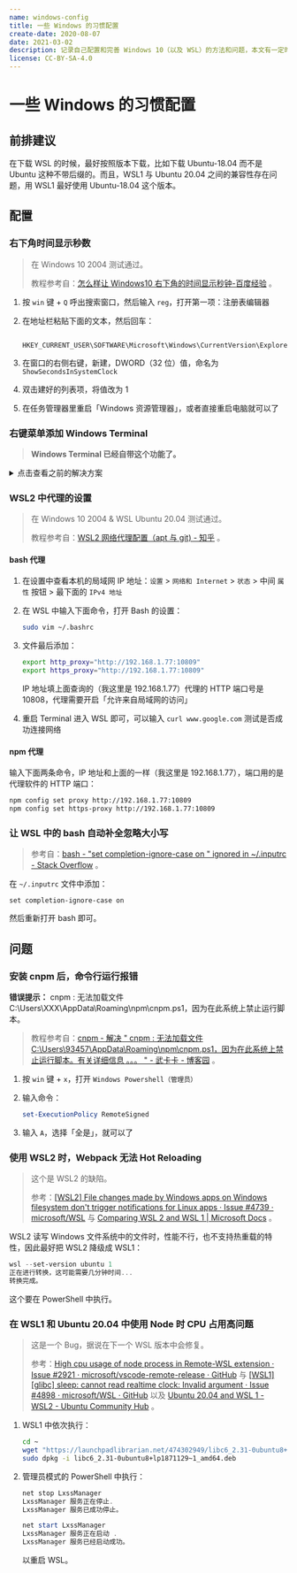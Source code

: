 ```yaml
---
name: windows-config
title: 一些 Windows 的习惯配置
create-date: 2020-08-07
date: 2021-03-02
description: 记录自己配置和完善 Windows 10（以及 WSL）的方法和问题，本文有一定时效性，部分解决方案可能会随系统更新而失效。
license: CC-BY-SA-4.0
---
```


# 一些 Windows 的习惯配置

## 前排建议

在下载 WSL 的时候，最好按照版本下载，比如下载 Ubuntu-18.04 而不是 Ubuntu 这种不带后缀的。而且，WSL1 与 Ubuntu 20.04 之间的兼容性存在问题，用 WSL1 最好使用 Ubuntu-18.04 这个版本。

## 配置

### 右下角时间显示秒数

> 在 Windows 10 2004 测试通过。
>
> 教程参考自：[怎么样让 Windows10 右下角的时间显示秒钟-百度经验](https://jingyan.baidu.com/article/4ae03de3e3c3d03eff9e6be7.html) 。

1. 按 `win` 键 + `Q` 呼出搜索窗口，然后输入 `reg`，打开第一项：注册表编辑器

2. 在地址栏粘贴下面的文本，然后回车：

   ```
    HKEY_CURRENT_USER\SOFTWARE\Microsoft\Windows\CurrentVersion\Explorer\Advanced
   ```

3. 在窗口的右侧右键，新建，DWORD（32 位）值，命名为 `ShowSecondsInSystemClock`

4. 双击建好的列表项，将值改为 1

5. 在任务管理器里重启「Windows 资源管理器」，或者直接重启电脑就可以了

### 右键菜单添加 Windows Terminal

> **Windows Terminal 已经自带这个功能了。**

<details>
<summary>点击查看之前的解决方案</summary>

> 在 Windows 10 2004 测试通过。
>
> 教程参考自：[将 Windows Terminal 添加到右键菜单 · GitHub](https://gist.github.com/Garwih/b4ec0d853e0f3093874e919ace7fce2f) 。

1. 新建 `.reg` 文件，内容如下（**注意需要替换自己的用户名**）：

   ```
     Windows Registry Editor Version 5.00

     [HKEY_CLASSES_ROOT\Directory\Background\shell\wt]
     @="Windows Terminal Here"

     [HKEY_CLASSES_ROOT\Directory\Background\shell\wt\command]
     @="C:\\Users\\你的用户名\\AppData\\Local\\Microsoft\\WindowsApps\\wt.exe"
   ```

2. 双击运行，即可添加到右键菜单

3. 还需要修改 Terminal 的路径为当前路径。打开 Windows Terminal 的设置，添加下面这一行：

   ```json
    "startingDirectory": null
   ```

   添加完成后是这个样子的：

   ```json
   {
     "profiles": {
       "defaults": {},
       "list": [
         {
           // Make changes here to the powershell.exe profile.
           "guid": "{61c54bbd-c2c6-5271-96e7-009a87ff44bf}",
           "name": "Windows PowerShell",
           "commandline": "powershell.exe",
           "hidden": false,
           "startingDirectory": null
         }
       ]
     }
   }
   ```

</details>

### WSL2 中代理的设置

> 在 Windows 10 2004 & WSL Ubuntu 20.04 测试通过。
>
> 教程参考自：[WSL2 网络代理配置（apt 与 git) - 知乎](https://zhuanlan.zhihu.com/p/108927713) 。

#### bash 代理

1. 在设置中查看本机的局域网 IP 地址：`设置` > `网络和 Internet` > `状态` > 中间 `属性` 按钮 > 最下面的 `IPv4 地址`

2. 在 WSL 中输入下面命令，打开 Bash 的设置：

   ```bash
   sudo vim ~/.bashrc
   ```

3. 文件最后添加：

   ```bash
   export http_proxy="http://192.168.1.77:10809"
   export https_proxy="http://192.168.1.77:10809"
   ```

   IP 地址填上面查询的（我这里是 192.168.1.77）代理的 HTTP 端口号是 10808，代理需要开启「允许来自局域网的访问」

4. 重启 Terminal 进入 WSL 即可，可以输入 `curl www.google.com` 测试是否成功连接网络

#### npm 代理

输入下面两条命令，IP 地址和上面的一样（我这里是 192.168.1.77），端口用的是代理软件的 HTTP 端口：

```bash
npm config set proxy http://192.168.1.77:10809
npm config set https-proxy http://192.168.1.77:10809
```

### 让 WSL 中的 bash 自动补全忽略大小写

> 参考自：[bash - "set completion-ignore-case on " ignored in ~/.inputrc - Stack Overflow](https://stackoverflow.com/questions/43102223/set-completion-ignore-case-on-ignored-in-inputrc) 。

在 `~/.inputrc` 文件中添加：

```
set completion-ignore-case on
```

然后重新打开 bash 即可。

## 问题

### 安装 cnpm 后，命令行运行报错

**错误提示：** cnpm : 无法加载文件 C:\Users\XXX\AppData\Roaming\npm\cnpm.ps1，因为在此系统上禁止运行脚本。

> 教程参考自：[cnpm - 解决 " cnpm : 无法加载文件 C:\Users\93457\AppData\Roaming\npm\cnpm.ps1，因为在此系统上禁止运行脚本。有关详细信息 。。。 " - 武卡卡 - 博客园](https://www.cnblogs.com/500m/p/11634969.html) 。

1. 按 `win` 键 + `x`，打开 `Windows Powershell（管理员）`

2. 输入命令：

   ```powershell
   set-ExecutionPolicy RemoteSigned
   ```

3. 输入 `A`，选择「全是」，就可以了

### 使用 WSL2 时，Webpack 无法 Hot Reloading

> 这个是 WSL2 的缺陷。
>
> 参考：[[WSL2] File changes made by Windows apps on Windows filesystem don't trigger notifications for Linux apps · Issue #4739 · microsoft/WSL](https://github.com/microsoft/WSL/issues/4739) 与 [Comparing WSL 2 and WSL 1 | Microsoft Docs](https://docs.microsoft.com/en-us/windows/wsl/compare-versions#exceptions-for-using-wsl-1-rather-than-wsl-2) 。

WSL2 读写 Windows 文件系统中的文件时，性能不行，也不支持热重载的特性，因此最好把 WSL2 降级成 WSL1：

```powershell
wsl --set-version ubuntu 1
正在进行转换，这可能需要几分钟时间...
转换完成。
```

这个要在 PowerShell 中执行。

### 在 WSL1 和 Ubuntu 20.04 中使用 Node 时 CPU 占用高问题

> 这是一个 Bug，据说在下一个 WSL 版本中会修复。
>
> 参考：[High cpu usage of node process in Remote-WSL extension · Issue #2921 · microsoft/vscode-remote-release · GitHub](https://github.com/microsoft/vscode-remote-release/issues/2921) 与 [[WSL1] [glibc] sleep: cannot read realtime clock: Invalid argument · Issue #4898 · microsoft/WSL · GitHub](https://github.com/microsoft/WSL/issues/4898) 以及 [Ubuntu 20.04 and WSL 1 - WSL2 - Ubuntu Community Hub](https://discourse.ubuntu.com/t/ubuntu-20-04-and-wsl-1/15291/4) 。

1. WSL1 中依次执行：

   ```bash
   cd ~
   wget "https://launchpadlibrarian.net/474302949/libc6_2.31-0ubuntu8+lp1871129~1_amd64.deb"
   sudo dpkg -i libc6_2.31-0ubuntu8+lp1871129~1_amd64.deb
   ```

2. 管理员模式的 PowerShell 中执行：

   ```powershell
   net stop LxssManager
   LxssManager 服务正在停止.
   LxssManager 服务已成功停止。

   net start LxssManager
   LxssManager 服务正在启动 .
   LxssManager 服务已经启动成功。
   ```

   以重启 WSL。
